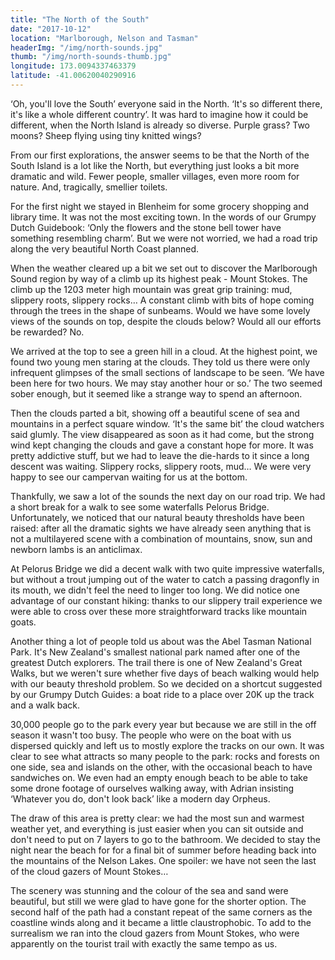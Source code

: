 ```yaml
---
title: "The North of the South"
date: "2017-10-12"
location: "Marlborough, Nelson and Tasman"
headerImg: "/img/north-sounds.jpg"
thumb: "/img/north-sounds-thumb.jpg"
longitude: 173.0094337463379
latitude: -41.00620040290916
---
```


‘Oh, you'll love the South’ everyone said in the North. ‘It's so different there, it's like a whole different country’. It was hard to imagine how it could be different, when the North Island is already so diverse. Purple grass? Two moons? Sheep flying using tiny knitted wings?

From our first explorations, the answer seems to be that the North of the South Island is a lot like the North, but everything just looks a bit more dramatic and wild. Fewer people, smaller villages, even more room for nature. And, tragically, smellier toilets.

For the first night we stayed in Blenheim for some grocery shopping and library time. It was not the most exciting town. In the words of our Grumpy Dutch Guidebook: ‘Only the flowers and the stone bell tower have something resembling charm’. But we were not worried, we had a road trip along the very beautiful North Coast planned.

When the weather cleared up a bit we set out to discover the Marlborough Sound region by way of a climb up its highest peak - Mount Stokes. The climb up the 1203 meter high mountain was great grip training: mud, slippery roots, slippery rocks… A constant climb with bits of hope coming through the trees in the shape of sunbeams. Would we have some lovely views of the sounds on top, despite the clouds below? Would all our efforts be rewarded? No.

<div><photo url="/img/mt-stokes.jpg" caption="So near yet so far - the view that almost was from Mount Stokes"></photo></div>

We arrived at the top to see a green hill in a cloud. At the highest point, we found two young men staring at the clouds. They told us there were only infrequent glimpses of the small sections of landscape to be seen. ‘We have been here for two hours. We may stay another hour or so.’ The two seemed sober enough, but it seemed like a strange way to spend an afternoon. 

Then the clouds parted a bit, showing off a beautiful scene of sea and mountains in a perfect square window. ‘It's the same bit’ the cloud watchers said glumly. The view disappeared as soon as it had come, but the strong wind kept changing the clouds and gave a constant hope for more. It was pretty addictive stuff, but we had to leave the die-hards to it since a long descent was waiting. Slippery rocks, slippery roots, mud… We were very happy to see our campervan waiting for us at the bottom.

<div><photo url="/img/marlborough-reflections.jpg" fullwidth="true"></photo></div>

Thankfully, we saw a lot of the sounds the next day on our road trip. We had a short break for a walk to see some waterfalls Pelorus Bridge. Unfortunately, we noticed that our natural beauty thresholds have been raised: after all the dramatic sights we have already seen anything that is not a multilayered scene with a combination of mountains, snow, sun and newborn lambs is an anticlimax. 

At Pelorus Bridge we did a decent walk with two quite impressive waterfalls, but without a trout jumping out of the water to catch a passing dragonfly in its mouth, we didn't feel the need to linger too long. We did notice one advantage of our constant hiking: thanks to our slippery trail experience we were able to cross over these more straightforward tracks like mountain goats.

<div><photo url="/img/abel-tasman-seal.jpg" caption="A seal at Abel Tasman National Park, looking like he's had his natural beauty threshold raised a bit too far"></photo></div>

Another thing a lot of people told us about was the Abel Tasman National Park. It's New Zealand's smallest national park named after one of the greatest Dutch explorers. The trail there is one of New Zealand's Great Walks, but we weren't sure whether five days of beach walking would help with our beauty threshold problem. So we decided on a shortcut suggested by our Grumpy Dutch Guides: a boat ride to a place over 20K up the track and a walk back.

<div><map route="/route/abel-tasman.json" type="article" layer="terrain"></map></div>

30,000 people go to the park every year but because we are still in the off season it wasn't too busy. The people who were on the boat with us dispersed quickly and left us to mostly explore the tracks on our own. It was clear to see what attracts so many people to the park: rocks and forests on one side, sea and islands on the other, with the occasional beach to have sandwiches on. We even had an empty enough beach to be able to take some drone footage of ourselves walking away, with Adrian insisting ‘Whatever you do, don't look back’ like a modern day Orpheus.

The draw of this area is pretty clear: we had the most sun and warmest weather yet, and everything is just easier when you can sit outside and don't need to put on 7 layers to go to the bathroom. We decided to stay the night near the beach for for a final bit of summer before heading back into the mountains of the Nelson Lakes. One spoiler: we have not seen the last of the cloud gazers of Mount Stokes…

<div><photo url="/img/abel-tasman-beach.jpg" fullwidth="true"></photo></div>

The scenery was stunning and the colour of the sea and sand were beautiful, but still we were glad to have gone for the shorter option. The second half of the path had a constant repeat of the same corners as the coastline winds along and it became a little claustrophobic. To add to the surrealism we ran into the cloud gazers from Mount Stokes, who were apparently on the tourist trail with exactly the same tempo as us.